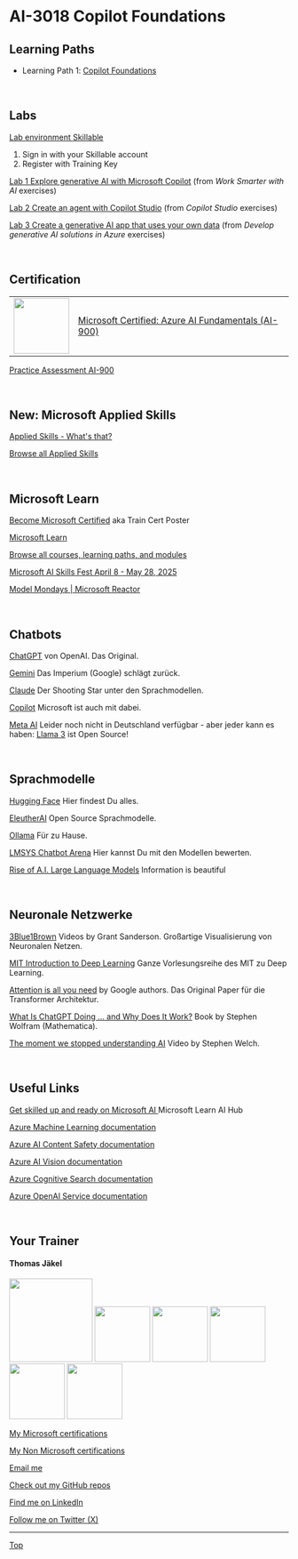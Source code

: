 [LP1]: https://learn.microsoft.com/en-us/training/paths/copilot-foundations/


# AI-3018 Copilot Foundations

<!--
## Seminar 07. April 2024

[Get the presentation](pdf/)

[Give feedback])

[Grab your badge])

<br>
-->
## Learning Paths

- Learning Path 1️: [Copilot Foundations][LP1]

<br>

## Labs

<!-- [Lab environment Skillable](https://brainymotion.learnondemand.net) -->
[Lab environment Skillable](https://etc.learnondemand.net/) 

1. Sign in with your Skillable account 
2. Register with Training Key

<!--[Go Deploy](https://lms.godeploy.it) -->

 
[Lab 1 Explore generative AI with Microsoft Copilot](https://microsoftlearning.github.io/mslearn-copilot/Instructions/Labs/01a-m365-copilot.html) (from *Work Smarter with AI* exercises)

[Lab 2 Create an agent with Copilot Studio](https://microsoftlearning.github.io/mslearn-copilotstudio/Instructions/Labs/01-create-copilot.html) (from *Copilot Studio* exercises)

[Lab 3 Create a generative AI app that uses your own data](https://microsoftlearning.github.io/mslearn-ai-studio/Instructions/04-Use-own-data.html) (from *Develop generative AI solutions in Azure* exercises)

<!--
- Work Smarter with AI exercises
[Repo](https://github.com/MicrosoftLearning/mslearn-copilot)
[HTML](https://microsoftlearning.github.io/mslearn-copilot/)

- Azure AI Fundamentals exercises
[Repo](https://github.com/MicrosoftLearning/mslearn-ai-fundamentals)
[HTML](https://microsoftlearning.github.io/mslearn-ai-fundamentals/)

- Copilot Studio exercises
[Repo](https://github.com/MicrosoftLearning/mslearn-copilotstudio)
[HTML](https://microsoftlearning.github.io/mslearn-copilotstudio/)

- Develop generative AI solutions in Azure exercises
[Repo](https://github.com/MicrosoftLearning/mslearn-ai-studio)
[HTML](https://microsoftlearning.github.io/mslearn-ai-studio/)
-->

<br>


## Certification

|   |   |
| - | - |
|<img src="https://download69118.blob.core.windows.net/anon/microsoft-certified-fundamentals-badge.svg" width="100"/>|[Microsoft Certified: Azure AI Fundamentals (AI-900)](https://learn.microsoft.com/en-us/credentials/certifications/azure-ai-fundamentals/)|


[Practice Assessment AI-900](https://learn.microsoft.com/en-us/credentials/certifications/exams/ai-900/practice/assessment?assessment-type=practice&assessmentId=26)

<br>


## New: Microsoft Applied Skills

[Applied Skills - What's that?](https://learn.microsoft.com/en-us/credentials/)

[Browse all Applied Skills](https://learn.microsoft.com/en-us/credentials/browse/?credential_types=applied%20skills)

<br>


## Microsoft Learn

[Become Microsoft Certified](https://aka.ms/traincertposter) aka Train Cert Poster

[Microsoft Learn](https://learn.microsoft.com)

[Browse all courses, learning paths, and modules](https://learn.microsoft.com/en-us/training/browse/)

[Microsoft AI Skills Fest April 8 - May 28, 2025](https://aiskillsfest.event.microsoft.com/)

[Model Mondays | Microsoft Reactor](https://developer.microsoft.com/en-us/reactor/series/S-1485/)

<br>


## Chatbots

[ChatGPT](https://chatgpt.com/) von OpenAI. Das Original.

[Gemini](https://gemini.google.com/) Das Imperium (Google) schlägt zurück.

[Claude](https://claude.ai/) Der Shooting Star unter den Sprachmodellen.

[Copilot](https://copilot.microsoft.com/) Microsoft ist auch mit dabei.

[Meta AI](https://ai.meta.com/) Leider noch nicht in Deutschland verfügbar - aber jeder kann es haben: [Llama 3](https://ai.meta.com/blog/meta-llama-3/) ist Open Source!

<br>



## Sprachmodelle

[Hugging Face](https://huggingface.co/) Hier findest Du alles.

[EleutherAI](https://www.eleuther.ai/) Open Source Sprachmodelle.

[Ollama](https://ollama.com/) Für zu Hause.

[LMSYS Chatbot Arena](https://chat.lmsys.org/?leaderboard) Hier kannst Du mit den Modellen bewerten.

[Rise of A.I. Large Language Models](https://informationisbeautiful.net/visualizations/the-rise-of-generative-ai-large-language-models-llms-like-chatgpt/) Information is beautiful

<br>



## Neuronale Netzwerke

[3Blue1Brown](https://www.3blue1brown.com/topics/neural-networks) Videos by Grant Sanderson. Großartige Visualisierung von Neuronalen Netzen.

[MIT Introduction to Deep Learning](http://introtodeeplearning.com/) Ganze Vorlesungsreihe des MIT zu Deep Learning.

[Attention is all you need](https://arxiv.org/pdf/1706.03762.pdf) by Google authors. Das Original Paper für die Transformer Architektur.

[What Is ChatGPT Doing … and Why Does It Work?](https://writings.stephenwolfram.com/2023/02/what-is-chatgpt-doing-and-why-does-it-work/) Book by Stephen Wolfram (Mathematica).

[The moment we stopped understanding AI](https://www.youtube.com/watch?v=UZDiGooFs54) Video by Stephen Welch.

<br>



## Useful Links

[Get skilled up and ready on Microsoft AI ](https://learn.microsoft.com/en-us/ai/) Microsoft Learn AI Hub

[Azure Machine Learning documentation](https://learn.microsoft.com/en-us/azure/machine-learning/?view=azureml-api-2)

[Azure AI Content Safety documentation](https://learn.microsoft.com/en-us/azure/ai-services/content-safety/)

[Azure AI Vision documentation](https://learn.microsoft.com/en-us/azure/ai-services/computer-vision/)

[Azure Cognitive Search documentation](https://learn.microsoft.com/en-us/azure/search/)

[Azure OpenAI Service documentation](https://learn.microsoft.com/en-us/azure/ai-services/openai/)



<br>

##  Your Trainer
#### Thomas Jäkel

<img src="https://download69118.blob.core.windows.net/anon/Profilbild.jpg" width="150">
<img src="https://download69118.blob.core.windows.net/anon/Standard MCT Badge Large.png" width=100>
<a href="https://www.credly.com/badges/72439d56-7895-4b92-84bd-fec12c84fd18/public_url"><img src="https://download69118.blob.core.windows.net/anon/mcse-cloud-platform-and-infrastructure-certified-2016.png" width="100"></a>
<a href="https://learn.microsoft.com/api/credentials/share/en-us/tjaekel/A8E4CC3EAA93F4C2?sharingId=EBAFABC36CF6EBDC"><img src="https://download69118.blob.core.windows.net/anon/microsoft-certified-azure-solutions-architect-expert.png" width=100></a>
<a href="https://https://www.credly.com/badges/8ef5f8fb-6b84-4223-add8-4938096c67b2"><img src="https://download69118.blob.core.windows.net/anon/aws-certified-solutions-architect-associate.png" width=100></a>
<a href="https://www.credly.com/badges/7f2c6c3e-d3e3-4e32-9299-adf3278948a3/public_url"><img src="https://download69118.blob.core.windows.net/anon/instructor-recognition-1-000-students-reached.png" width="100"/></a>

[My Microsoft certifications](https://learn.microsoft.com/en-us/users/tjaekel/transcript/d4yjrcx32nome0r)

[My Non Microsoft certifications](https://www.credly.com/users/thomas-jakel)

[Email me](mailto:thomas.jaekel@brainymotion.de)

[Check out my GitHub repos](https://github.com/www42)

[Find me on LinkedIn](https://linkedin.com/in/tjkkll)

[Follow me on Twitter (X)](https://twitter.com/tjkkll)


---

[Top](#ai-3018-copilot-foundations)